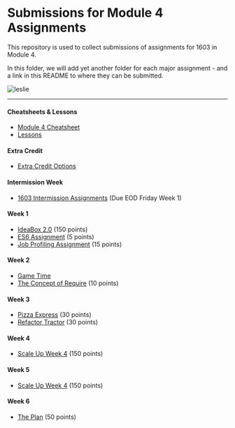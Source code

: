 # Submissions for Module 4 Assignments

This repository is used to collect submissions of assignments for 1603 in Module 4.

In this folder, we will add yet another folder for each major assignment - and a link in this README to where they can be submitted.

![leslie](https://ak-hdl.buzzfed.com/static/2013-12/enhanced/webdr02/9/21/enhanced-buzz-19197-1386641047-2.jpg)

-----

#### Cheatsheets & Lessons

* [Module 4 Cheatsheet](module-4-cheatsheet.markdown)
* [Lessons](https://github.com/turingschool/lesson_plans/tree/master/ruby_04-apis_and_scalability)

#### Extra Credit

* [Extra Credit Options](extra-credit/)

#### Intermission Week

* [1603 Intermission Assignments](https://github.com/turingschool/intermission-assignments/issues?q=is%3Aopen+is%3Aissue+label%3A1603) (Due EOD Friday Week 1)

#### Week 1

* [IdeaBox 2.0](ideabox2.0/) (150 points)
* [ES6 Assignment](https://gist.github.com/rrgayhart/4c0784c9aa2f427017891c05a46bf7a2) (5 points)
* [Job Profiling Assignment](https://gist.github.com/rrgayhart/e6789e0b540705de9ed22b14ecb7182d) (15 points)

#### Week 2

* [Game Time](gametime/)
* [The Concept of Require](https://gist.github.com/rrgayhart/548e843327afb5ff8969b6dc4435c7bd) (10 points)

#### Week 3

* [Pizza Express](https://gist.github.com/rrgayhart/c61fadfb475327b01b01d642f680aa31) (30 points)
* [Refactor Tractor](https://gist.github.com/rrgayhart/b54ae172003f08e18cb6f1c352369785) (30 points)

#### Week 4

* [Scale Up Week 4](scale-up-wk-4/) (150 points)

#### Week 5

* [Scale Up Week 4](scale-up-wk-5/) (150 points)

#### Week 6

* [The Plan](the-plan/) (50 points)
